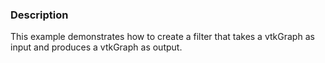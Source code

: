 ### Description

This example demonstrates how to create a filter that takes a vtkGraph as input and produces a vtkGraph as output.
